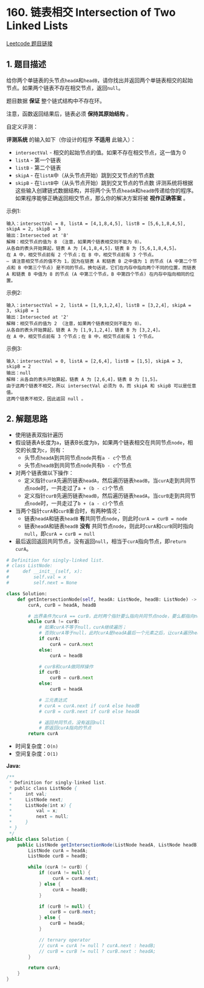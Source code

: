 # 160. 链表相交 Intersection of Two Linked Lists
[Leetcode 题目链接](https://leetcode.com/problems/intersection-of-two-linked-lists/)

## 1. 题目描述
给你两个单链表的头节点`headA`和`headB`，请你找出并返回两个单链表相交的起始节点。如果两个链表不存在相交节点，返回`null`。

题目数据 **保证** 整个链式结构中不存在环。

注意，函数返回结果后，链表必须 **保持其原始结构** 。

自定义评测：

**评测系统** 的输入如下（你设计的程序 **不适用** 此输入）：

* `intersectVal` - 相交的起始节点的值。如果不存在相交节点，这一值为 0
* `listA` - 第一个链表
* `listB` - 第二个链表
* `skipA` - 在`listA`中（从头节点开始）跳到交叉节点的节点数
* `skipB` - 在`listB`中（从头节点开始）跳到交叉节点的节点数
评测系统将根据这些输入创建链式数据结构，并将两个头节点`headA`和`headB`传递给你的程序。如果程序能够正确返回相交节点，那么你的解决方案将被 **视作正确答案** 。

示例1:
```
输入：intersectVal = 8, listA = [4,1,8,4,5], listB = [5,6,1,8,4,5], skipA = 2, skipB = 3
输出：Intersected at '8'
解释：相交节点的值为 8 （注意，如果两个链表相交则不能为 0）。
从各自的表头开始算起，链表 A 为 [4,1,8,4,5]，链表 B 为 [5,6,1,8,4,5]。
在 A 中，相交节点前有 2 个节点；在 B 中，相交节点前有 3 个节点。
— 请注意相交节点的值不为 1，因为在链表 A 和链表 B 之中值为 1 的节点 (A 中第二个节点和 B 中第三个节点) 是不同的节点。换句话说，它们在内存中指向两个不同的位置，而链表 A 和链表 B 中值为 8 的节点 (A 中第三个节点，B 中第四个节点) 在内存中指向相同的位置。
```

示例2:
```
输入：intersectVal = 2, listA = [1,9,1,2,4], listB = [3,2,4], skipA = 3, skipB = 1
输出：Intersected at '2'
解释：相交节点的值为 2 （注意，如果两个链表相交则不能为 0）。
从各自的表头开始算起，链表 A 为 [1,9,1,2,4]，链表 B 为 [3,2,4]。
在 A 中，相交节点前有 3 个节点；在 B 中，相交节点前有 1 个节点。
```

示例3:
```
输入：intersectVal = 0, listA = [2,6,4], listB = [1,5], skipA = 3, skipB = 2
输出：null
解释：从各自的表头开始算起，链表 A 为 [2,6,4]，链表 B 为 [1,5]。
由于这两个链表不相交，所以 intersectVal 必须为 0，而 skipA 和 skipB 可以是任意值。
这两个链表不相交，因此返回 null 。
```

## 2. 解题思路
* 使用链表双指针遍历
* 假设链表A长度为`a`，链表B长度为`b`，如果两个链表相交在共同节点`node`，相交的长度为`c`，则有：
  * 头节点`headA`到共同节点`node`共有`a - c`个节点
  * 头节点`headB`到共同节点`node`共有`b - c`个节点
* 对两个链表做以下操作：
  * 定义指针`curA`先遍历链表`headA`，然后遍历链表`headB`，当`curA`走到共同节点`node`时，一共走过了`a + (b - c)`个节点
  * 定义指针`curB`先遍历链表`headB`，然后遍历链表`headA`，当`curB`走到共同节点`node`时，一共走过了`b + (a - c)`个节点
* 当两个指针`curA`和`curB`重合时，有两种情况：
  * 链表`headA`和链表`headB` **有**共同节点`node`，则此时`curA = curB = node`
  * 链表`headA`和链表`headB` **没有** 共同节点`node`，则此时`curA`和`curB`同时指向`null`，即`curA = curB = null`
* 最后返回返回共同节点，没有返回`null`，相当于`curA`指向节点，即`return curA`。

```Python
# Definition for singly-linked list.
# class ListNode:
#     def __init__(self, x):
#         self.val = x
#         self.next = None

class Solution:
    def getIntersectionNode(self, headA: ListNode, headB: ListNode) -> Optional[ListNode]:
        curA, curB = headA, headB

        # 出界条件为curA == curB，此时两个指针要么指向共同节点node，要么都指向null
        while curA != curB:
            # 如果curA不等于null，curA继续遍历；
            # 否则curA等于null，此时curA是headA最后一个元素之后，让curA遍历headB
            if curA:
                curA = curA.next
            else: 
                curA = headB

            # curB和curA做同样操作
            if curB:
                curB = curB.next
            else:
                curB = headA

            # 三元表达式
            # curA = curA.next if curA else headB
            # curB = curB.next if curB else headA

            # 返回共同节点，没有返回null
            # 即返回curA指向的节点
        return curA
```
* 时间复杂度：`O(n)`
* 空间复杂度：`O(1)`

**Java:**
``` Java
/**
 * Definition for singly-linked list.
 * public class ListNode {
 *     int val;
 *     ListNode next;
 *     ListNode(int x) {
 *         val = x;
 *         next = null;
 *     }
 * }
 */
public class Solution {
    public ListNode getIntersectionNode(ListNode headA, ListNode headB) {
        ListNode curA = headA;
        ListNode curB = headB;

        while (curA != curB) {
            if (curA != null) {
                 curA = curA.next;
            } else {
                 curA = headB;
            }

            if (curB != null) {
                curB = curB.next;
            } else {
                curB = headA;
            }

            // ternary operator
            // curA = curA != null ? curA.next : headB;
            // curB = curB != null ? curB.next : headA;
        }

        return curA;
    }
}
```